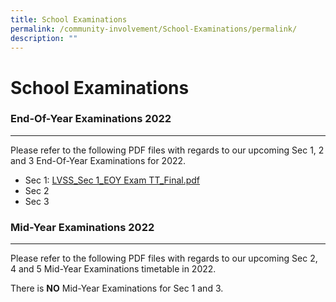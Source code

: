 ```yaml
---
title: School Examinations
permalink: /community-involvement/School-Examinations/permalink/
description: ""
---
```

School Examinations
===================

### End-Of-Year Examinations 2022
-----------------------------

  
Please refer to the following PDF files with regards to our upcoming Sec 1, 2 and 3 End-Of-Year Examinations for 2022.


* Sec 1: [LVSS_Sec 1_EOY Exam TT_Final.pdf](/files/LVSS_Sec%201_EOY%20Exam%20TT_Final.pdf)
* Sec 2
* Sec 3

### Mid-Year Examinations 2022
--------------------------

  
Please refer to the following PDF files with regards to our upcoming Sec 2, 4 and 5 Mid-Year Examinations timetable in 2022.


There is **NO** Mid-Year Examinations for Sec 1 and 3.